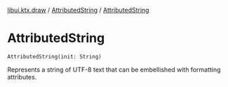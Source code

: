 [libui.ktx.draw](../README.md) / [AttributedString](README.md) / [AttributedString](-attributed-string.md)

# AttributedString

`AttributedString(init: String)`

Represents a string of UTF-8 text that can be embellished with formatting attributes.

